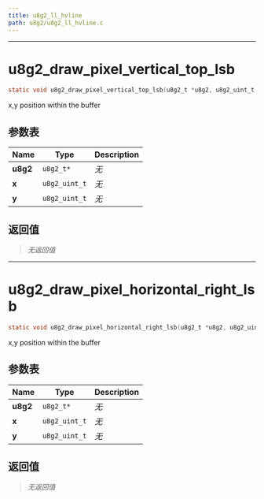 ```yaml
---
title: u8g2_ll_hvline
path: u8g2/u8g2_ll_hvline.c
---
```

--------------------------------------------------
# u8g2_draw_pixel_vertical_top_lsb

```c
static void u8g2_draw_pixel_vertical_top_lsb(u8g2_t *u8g2, u8g2_uint_t x, u8g2_uint_t y)
```

  x,y position within the buffer

## 参数表

Name | Type | Description
-----|------|--------------
**u8g2**|`u8g2_t*`| *无*
**x**|`u8g2_uint_t`| *无*
**y**|`u8g2_uint_t`| *无*

## 返回值

> *无返回值*


--------------------------------------------------
# u8g2_draw_pixel_horizontal_right_lsb

```c
static void u8g2_draw_pixel_horizontal_right_lsb(u8g2_t *u8g2, u8g2_uint_t x, u8g2_uint_t y)
```

  x,y position within the buffer

## 参数表

Name | Type | Description
-----|------|--------------
**u8g2**|`u8g2_t*`| *无*
**x**|`u8g2_uint_t`| *无*
**y**|`u8g2_uint_t`| *无*

## 返回值

> *无返回值*


